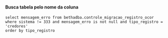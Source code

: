 #### Busca tabela pelo nome da coluna

```
select mensagem_erro from bethadba.controle_migracao_registro_ocor 
where sistema != 333 and mensagem_erro is not null and tipo_registro = 'credores'
order by tipo_registro
```